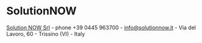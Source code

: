 # SolutionNOW
[Solution NOW Srl](https://solutionnow.it) - phone +39 0445 963700 - info@solutionnow.it - Via del Lavoro, 60 - Trissino (VI) - Italy
